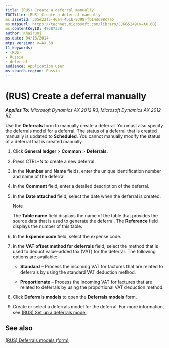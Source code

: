 ```yaml
---
title: (RUS) Create a deferral manually
TOCTitle: (RUS) Create a deferral manually
ms:assetid: 305e22f5-46a4-461b-9398-fb14d698c7a5
ms:mtpsurl: https://technet.microsoft.com/library/JJ665249(v=AX.60)
ms:contentKeyID: 49387338
author: Khairunj
ms.date: 04/18/2014
mtps_version: v=AX.60
f1_keywords:
- (RUS)
- Russia
- deferral
audience: Application User
ms.search.region: Russia
---
```


# (RUS) Create a deferral manually 


_**Applies To:** Microsoft Dynamics AX 2012 R3, Microsoft Dynamics AX 2012 R2_

Use the **Deferrals** form to manually create a deferral. You must also specify the deferrals model for a deferral. The status of a deferral that is created manually is updated to **Scheduled**. You cannot manually modify the status of a deferral that is created manually.

1.  Click **General ledger** \> **Common** \> **Deferrals**.

2.  Press CTRL+N to create a new deferral.

3.  In the **Number** and **Name** fields, enter the unique identification number and name of the deferral.

4.  In the **Comment** field, enter a detailed description of the deferral.

5.  In the **Date attached** field, select the date when the deferral is created.
    

    > [!NOTE]
    > <P>The <STRONG>Table name</STRONG> field displays the name of the table that provides the source data that is used to generate the deferral. The <STRONG>Reference</STRONG> field displays the number of this table.</P>



6.  In the **Expense code** field, select the expense code.

7.  In the **VAT offset method for deferrals** field, select the method that is used to deduct value-added tax (VAT) for the deferral. The following options are available:
    
      - **Standard** – Process the incoming VAT for factures that are related to deferrals by using the standard VAT deduction method.
    
      - **Proportionate** – Process the incoming VAT for factures that are related to deferrals by using the proportional VAT deduction method.

8.  Click **Deferrals models** to open the **Deferrals models** form.

9.  Create or select a deferrals model for the deferral. For more information, see [(RUS) Set up a deferrals model](rus-set-up-a-deferrals-model.md).

## See also

[(RUS) Deferrals models (form)](https://technet.microsoft.com/library/jj678655\(v=ax.60\))

  


